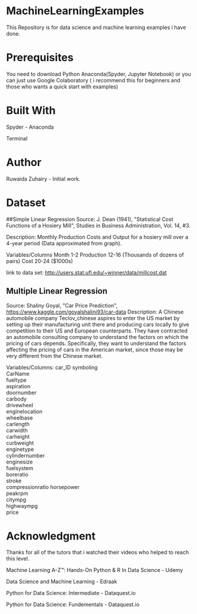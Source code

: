 # MachineLearningExamples
This Repository is for data science and machine learning examples i have done.

# Prerequisites
You need to download Python Anaconda(Spyder, Jupyter Notebook) or you can just use Google Colaboratory ( i recommend this for beginners and those who wants a quick start with examples)

# Built With
Spyder - Anaconda 

Terminal

# Author
Ruwaida Zuhairy - Initial work.

# Dataset
##Simple Linear Regression
Source: J. Dean (1941), "Statistical Cost Functions of a Hosiery Mill", Studies in Business Administration, Vol. 14, #3.

Description: Monthly Production Costs and Output for a hosiery mill over a 4-year period (Data approximated from graph).

Variables/Columns Month 1-2 Production 12-16 (Thousands of dozens of pairs) Cost 20-24 ($1000s)

link to data set: http://users.stat.ufl.edu/~winner/data/millcost.dat

## Multiple Linear Regression

Source: Shaliny Goyal, "Car Price Prediction", 
https://www.kaggle.com/goyalshalini93/car-data
Description: A Chinese automobile company Teclov_chinese aspires to enter 
the US market by setting up their manufacturing unit there and producing cars 
locally to give competition to their US and European counterparts. They have 
contracted an automobile consulting company to understand the factors on which 
the pricing of cars depends. Specifically, they want to understand the factors 
affecting the pricing of cars in the American market, since those may be very 
different from the Chinese market.

Variables/Columns:
  car_ID
symboling          
CarName          
fueltype         
aspiration     
doornumber       
carbody        
drivewheel       
enginelocation   
wheelbase      
carlength        
carwidth       
carheight   
curbweight        
enginetype        
cylindernumber  
enginesize        
fuelsystem      
boreratio       
 stroke          
compressionratio 
horsepower     
peakrpm        
citympg            
highwaympg   
price

# Acknowledgment
Thanks for all of the tutors that i watched their videos who helped to reach this level.

Machine Learning A-Z™: Hands-On Python & R In Data Science - Udemy

Data Science and Machine Learning - Edraak

Python for Data Science: Intermediate - Dataquest.io

Python for Data Science: Fundementals - Dataquest.io
